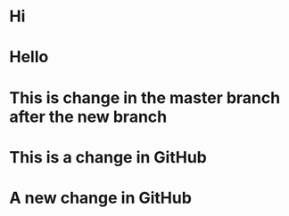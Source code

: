 # Hi

# Hello

# This is change in the master branch after the new branch

# This is a change in GitHub

# A new change in GitHub
